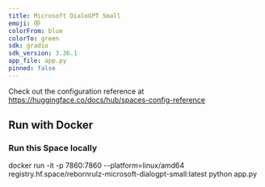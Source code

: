 ```yaml
---
title: Microsoft DialoGPT Small
emoji: 😻
colorFrom: blue
colorTo: green
sdk: gradio
sdk_version: 3.36.1
app_file: app.py
pinned: false
---
```


Check out the configuration reference at https://huggingface.co/docs/hub/spaces-config-reference

## Run with Docker

### Run this Space locally

docker run -it -p 7860:7860 --platform=linux/amd64 \
	registry.hf.space/rebornrulz-microsoft-dialogpt-small:latest python app.py
